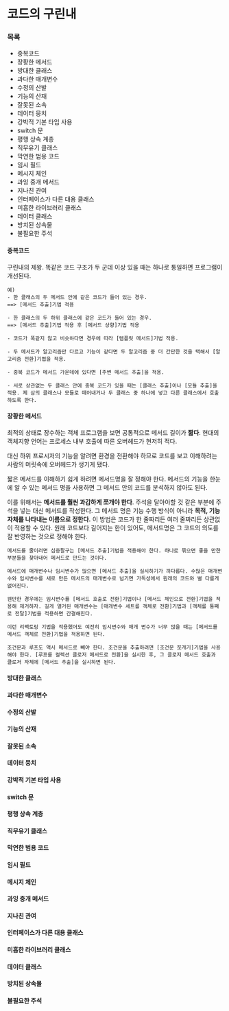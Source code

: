 # 코드의 구린내
### 목록
- 중복코드
- 장황한 메서드
- 방대한 클래스
- 과다한 매개변수
- 수정의 산발
- 기능의 산재
- 잘못된 소속
- 데이터 뭉치
- 강박적 기본 타입 사용
- switch 문
- 평행 상속 계층
- 직무유기 클래스
- 막연한 범용 코드
- 임시 필드
- 메시지 체인
- 과잉 중개 메서드
- 지나친 관여
- 인터페이스가 다른 대용 클래스
- 미흡한 라이브러리 클래스
- 데이터 클래스
- 방치된 상속물
- 불필요한 주석

#### 중복코드

구린내의 제왕. 똑같은 코드 구조가 두 군데 이상 있을 때는 하나로 통일하면 프로그램이 개선된다.

```
예)
- 한 클래스의 두 메서드 안에 같은 코드가 들어 있는 경우.
==> [메서드 추출]기법 적용

- 한 클래스의 두 하위 클래스에 같은 코드가 들어 있는 경우.
==> [메서드 추출]기법 적용 후 [메서드 상향]기법 적용

- 코드가 똑같지 않고 비슷하다면 경우에 따라 [템플릿 메서드]기법 적용.

- 두 메서드가 알고리즘만 다르고 기능이 같다면 두 알고리즘 중 더 간단한 것을 택해서 [알고리즘 전환]기법을 적용.

- 중복 코드가 메서드 가운데에 있다면 [주변 메서드 추출]을 적용.

- 서로 상관없는 두 클래스 안에 중복 코드가 있을 때는 [클래스 추출]이나 [모듈 추출]을 적용. 제 삼의 클래스나 모듈로 떼어내거나 두 클래스 중 하나에 넣고 다른 클래스에서 호출하도록 한다.

```



#### 장황한 메서드

최적의 상태로 장수하는 객체 프로그램을 보면 공통적으로 메서드 길이가 **짧다**. 현대의 객체지향 언어는 프로세스 내부 호출에 따른 오버헤드가 현저히 적다. 

대신 하위 프로시저의 기능을 알려면 환경을 전환해야 하므로 코드를 보고 이해하려는 사람의 머릿속에 오버헤드가 생기게 됐다. 

짧은 메서드를 이해하기 쉽게 하려면 메서드명을 잘 정해야 한다. 메서드의 기능을 한눈에 알 수 있는 메서드 명을 사용하면 그 메서드 안의 코드를 분석하지 않아도 된다.

이를 위해서는 **메서드를 훨씬 과감하게 쪼개야 한다**. 주석을 달아야할 것 같은 부분에 주석을 넣는 대신 메서드를 작성한다. 그 메서드 명은 기능 수행 방식이 아니라 **목적, 기능 자체를 나타내는 이름으로 정한다.** 이 방법은 코드가 한 줄짜리든 여러 줄짜리든 상관없이 적용할 수 있다. 원래 코드보다 길어지는 한이 있어도, 메서드명은 그 코드의 의도를 잘 반영하는 것으로 정해야 한다.

```
메서드를 줄이려면 십중팔구는 [메서드 추출]기법을 적용해야 한다. 하나로 묶으면 좋을 만한 부분들을 찾아내어 메서드로 만드는 것이다.

메서드에 매개변수나 임시변수가 많으면 [메서드 추출]을 실시하기가 까다롭다. 수많은 매개변수와 임시변수를 새로 만든 메서드의 매개변수로 넘기면 가독성에서 원래의 코드와 별 다를게 없어진다.

웬만한 경우에는 임시변수를 [메서드 호출로 전환]기법이나 [메서드 체인으로 전환]기법을 적용해 제거하자. 길게 열거된 매개변수는 [매개변수 세트를 객체로 전환]기법과 [객체를 통째로 전달]기법을 적용하면 간결해진다.

이런 리팩토링 기법을 적용했어도 여전히 임시변수와 매개 변수가 너무 많을 때는 [메서드를 메서드 객체로 전환]기법을 적용하면 된다.

조건문과 루프도 역시 메서드로 빼야 한다. 조건문을 추출하려면 [조건문 쪼개기]기법을 사용해야 한다. [루프를 컬렉션 클로저 메서드로 전환]을 실시한 후, 그 클로저 메서드 호출과 클로저 자체에 [메서드 추출]을 실시하면 된다.
```



#### 방대한 클래스

#### 과다한 매개변수

#### 수정의 산발

#### 기능의 산재

#### 잘못된 소속

#### 데이터 뭉치

#### 강박적 기본 타입 사용

#### switch 문

#### 평행 상속 계층

#### 직무유기 클래스

#### 막연한 범용 코드

#### 임시 필드

#### 메시지 체인

#### 과잉 중개 메서드

#### 지나친 관여

#### 인터페이스가 다른 대용 클래스

#### 미흡한 라이브러리 클래스

#### 데이터 클래스

#### 방치된 상속물

#### 불필요한 주석
